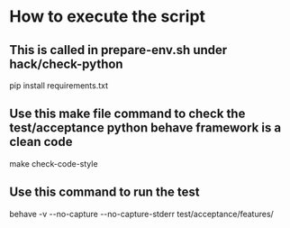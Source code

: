 # How to execute the script

## This is called in prepare-env.sh under hack/check-python
pip install requirements.txt

## Use this make file command to check the test/acceptance python behave framework is a clean code
make check-code-style

## Use this command to run the test
behave -v --no-capture --no-capture-stderr test/acceptance/features/